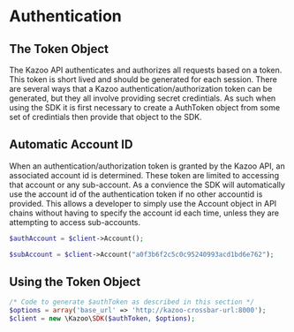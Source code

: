 # Authentication

## The Token Object
The Kazoo API authenticates and authorizes all requests based on a token.  This token is short lived and should be generated for each session.  There are several ways that a Kazoo authentication/authorization token can be generated, but they all involve providing secret credintials.  As such when using the SDK it is first necessary to create a AuthToken object from some set of credintials then provide that object to the SDK.

## Automatic Account ID
When an authentication/authorization token is granted by the Kazoo API, an associated account id is determined.  These token are limited to accessing that account or any sub-account.  As a convience the SDK will automatically use the account id of the authentication token if no other accountid is provided.  This allows a developer to simply use the Account object in API chains without having to specify the account id each time, unless they are attempting to access sub-accounts.

```php
$authAccount = $client->Account();

$subAccount = $client->Account("a0f3b6f2c5c0c95240993acd1bd6e762");
```

## Using the Token Object

```php
/* Code to generate $authToken as described in this section */
$options = array('base_url' => 'http://kazoo-crossbar-url:8000');
$client = new \Kazoo\SDK($authToken, $options);
```

